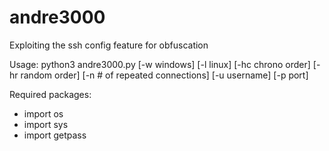# andre3000
Exploiting the ssh config feature for obfuscation

Usage: python3 andre3000.py [-w windows] [-l linux]  [-hc chrono order] [-hr random order] [-n # of repeated connections] [-u username] [-p port]

Required packages:
- import os
- import sys
- import getpass
